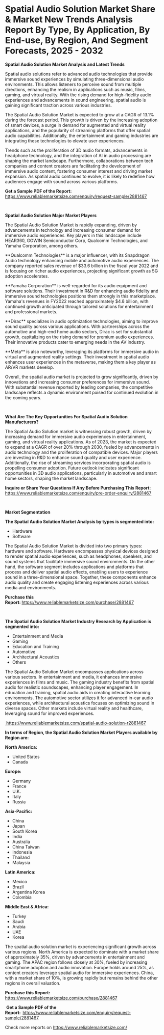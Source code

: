 <p><h1>Spatial Audio Solution Market Share & Market New Trends Analysis Report By Type, By Application, By End-use, By Region, And Segment Forecasts, 2025 - 2032</h1></p><p><strong>Spatial Audio Solution Market Analysis and Latest Trends</strong></p>
<p><p>Spatial audio solutions refer to advanced audio technologies that provide immersive sound experiences by simulating three-dimensional audio environments. This allows listeners to perceive sound from multiple directions, enhancing the realism in applications such as music, films, gaming, and virtual reality. With the rising demand for high-fidelity audio experiences and advancements in sound engineering, spatial audio is gaining significant traction across various industries.</p><p>The Spatial Audio Solution Market is expected to grow at a CAGR of 13.1% during the forecast period. This growth is driven by the increasing adoption of smart devices, a surge in demand for augmented and virtual reality applications, and the popularity of streaming platforms that offer spatial audio capabilities. Additionally, the entertainment and gaming industries are integrating these technologies to elevate user experiences.</p><p>Trends such as the proliferation of 3D audio formats, advancements in headphone technology, and the integration of AI in audio processing are shaping the market landscape. Furthermore, collaborations between tech companies and content creators are facilitating the development of immersive audio content, fostering consumer interest and driving market expansion. As spatial audio continues to evolve, it is likely to redefine how audiences engage with sound across various platforms.</p></p>
<p><strong>Get a Sample PDF of the Report:&nbsp;</strong> <a href="https://www.reliablemarketsize.com/enquiry/request-sample/2881467?utm_campaign=3126&utm_medium=2&utm_source=Github&utm_content=ia&utm_term=12032025&utm_id=spatial-audio-solution">https://www.reliablemarketsize.com/enquiry/request-sample/2881467</a></p>
<p>&nbsp;</p>
<p><strong>Spatial Audio Solution Major Market Players</strong></p>
<p><p>The Spatial Audio Solution Market is rapidly expanding, driven by advancements in technology and increasing consumer demand for immersive audio experiences. Key players in this landscape include HEAR360, GOWIN Semiconductor Corp, Qualcomm Technologies, and Yamaha Corporation, among others.</p><p>**Qualcomm Technologies** is a major influencer, with its Snapdragon Audio technology enhancing mobile and automotive audio experiences. The company reported sales revenue of $33.6 billion in the fiscal year 2022 and is focusing on richer audio experiences, projecting significant growth as 5G adoption accelerates.</p><p>**Yamaha Corporation** is well-regarded for its audio equipment and software solutions. Their investment in R&D for enhancing audio fidelity and immersive sound technologies positions them strongly in this marketplace. Yamaha's revenues in FY2022 reached approximately $4.6 billion, with continued growth anticipated through tailored solutions for entertainment and professional markets.</p><p>**Dirac** specializes in audio optimization technologies, aiming to improve sound quality across various applications. With partnerships across the automotive and high-end home audio sectors, Dirac is set for substantial growth, capitalizing on the rising demand for premium audio experiences. Their innovative products cater to emerging needs in the AV industry.</p><p>**Meta** is also noteworthy, leveraging its platforms for immersive audio in virtual and augmented reality settings. Their investment in spatial audio enhances user experiences in the metaverse, making them a key player as AR/VR markets develop.</p><p>Overall, the spatial audio market is projected to grow significantly, driven by innovations and increasing consumer preferences for immersive sound. With substantial revenue reported by leading companies, the competitive landscape reflects a dynamic environment poised for continued evolution in the coming years.</p></p>
<p>&nbsp;</p>
<p><strong>What Are The Key Opportunities For Spatial Audio Solution Manufacturers?</strong></p>
<p><p>The Spatial Audio Solution market is witnessing robust growth, driven by increasing demand for immersive audio experiences in entertainment, gaming, and virtual reality applications. As of 2023, the market is expected to expand at a CAGR of over 20% through 2030, fueled by advancements in audio technology and the proliferation of compatible devices. Major players are investing in R&D to enhance sound quality and user experience. Additionally, the rise of streaming services incorporating spatial audio is propelling consumer adoption. Future outlook indicates significant opportunities in 3D audio applications, particularly in automotive and smart home sectors, shaping the market landscape.</p></p>
<p><strong>Inquire or Share Your Questions If Any Before Purchasing This Report:</strong> <a href="https://www.reliablemarketsize.com/enquiry/pre-order-enquiry/2881467?utm_campaign=3126&utm_medium=2&utm_source=Github&utm_content=ia&utm_term=12032025&utm_id=spatial-audio-solution">https://www.reliablemarketsize.com/enquiry/pre-order-enquiry/2881467</a></p>
<p>&nbsp;</p>
<p><strong>Market Segmentation</strong></p>
<p><strong>The Spatial Audio Solution Market Analysis by types is segmented into:</strong></p>
<p><ul><li>Hardware</li><li>Software</li></ul></p>
<p><p>The Spatial Audio Solution Market is divided into two primary types: hardware and software. Hardware encompasses physical devices designed to render spatial audio experiences, such as headphones, speakers, and sound systems that facilitate immersive sound environments. On the other hand, the software segment includes applications and platforms that process and deliver spatial audio effects, enabling users to experience sound in a three-dimensional space. Together, these components enhance audio quality and create engaging listening experiences across various media and environments.</p></p>
<p><strong>Purchase this Report:&nbsp;</strong><a href="https://www.reliablemarketsize.com/purchase/2881467?utm_campaign=3126&utm_medium=2&utm_source=Github&utm_content=ia&utm_term=12032025&utm_id=spatial-audio-solution">https://www.reliablemarketsize.com/purchase/2881467</a></p>
<p>&nbsp;</p>
<p><strong>The Spatial Audio Solution Market Industry Research by Application is segmented into:</strong></p>
<p><ul><li>Entertainment and Media</li><li>Gaming</li><li>Education and Training</li><li>Automotive</li><li>Architectural Acoustics</li><li>Others</li></ul></p>
<p><p>The Spatial Audio Solution Market encompasses applications across various sectors. In entertainment and media, it enhances immersive experiences in films and music. The gaming industry benefits from spatial audio for realistic soundscapes, enhancing player engagement. In education and training, spatial audio aids in creating interactive learning environments. The automotive sector utilizes it for advanced in-car audio experiences, while architectural acoustics focuses on optimizing sound in diverse spaces. Other markets include virtual reality and healthcare, leveraging sound for improved experiences.</p></p>
<p><a href="https://www.reliablemarketsize.com/spatial-audio-solution-r2881467?utm_campaign=3126&utm_medium=2&utm_source=Github&utm_content=ia&utm_term=12032025&utm_id=spatial-audio-solution">&nbsp;https://www.reliablemarketsize.com/spatial-audio-solution-r2881467</a></p>
<p><strong>In terms of Region, the Spatial Audio Solution Market Players available by Region are:</strong></p>
<p>
    <p> <strong> North America: </strong>
        <ul>
            <li>United States</li>
            <li>Canada</li>
        </ul>
        </p> 
    <p> <strong> Europe: </strong>
        <ul>
            <li>Germany</li>
            <li>France</li>
            <li>U.K.</li>
            <li>Italy</li>
            <li>Russia</li>
        </ul>
        </p> 
    <p> <strong> Asia-Pacific: </strong>
        <ul>
            <li>China</li>
            <li>Japan</li>
            <li>South Korea</li>
            <li>India</li>
            <li>Australia</li>
            <li>China Taiwan</li>
            <li>Indonesia</li>
            <li>Thailand</li>
            <li>Malaysia</li>
        </ul>
        </p> 
    <p> <strong> Latin America: </strong>
        <ul>
            <li>Mexico</li>
            <li>Brazil</li>
            <li>Argentina Korea</li>
            <li>Colombia</li>
        </ul>
        </p> 
    <p> <strong> Middle East & Africa: </strong>
        <ul>
            <li>Turkey</li>
            <li>Saudi</li>
            <li>Arabia</li>
            <li>UAE</li>
            <li>Korea</li>
        </ul>
    </p>
    </p>
<p><p>The spatial audio solution market is experiencing significant growth across various regions. North America is expected to dominate with a market share of approximately 35%, driven by advancements in entertainment and gaming. The APAC region follows closely at 30%, fueled by increasing smartphone adoption and audio innovation. Europe holds around 25%, as content creators leverage spatial audio for immersive experiences. China, with a market share of 10%, is growing rapidly but remains behind the other regions in overall valuation.</p></p>
<p><strong>Purchase this Report: </strong><a href="https://www.reliablemarketsize.com/purchase/2881467?utm_campaign=3126&utm_medium=2&utm_source=Github&utm_content=ia&utm_term=12032025&utm_id=spatial-audio-solution">https://www.reliablemarketsize.com/purchase/2881467</a></p>
<p>&nbsp;<strong>Get a Sample PDF of the Report:&nbsp;&nbsp;</strong><a href="https://www.reliablemarketsize.com/enquiry/request-sample/2881467?utm_campaign=3126&utm_medium=2&utm_source=Github&utm_content=ia&utm_term=12032025&utm_id=spatial-audio-solution">https://www.reliablemarketsize.com/enquiry/request-sample/2881467</a></p>
<p><strong></strong></p>
<p>Check more reports on <a href="https://www.reliablemarketsize.com/?utm_campaign=3126&utm_medium=2&utm_source=Github&utm_content=ia&utm_term=12032025&utm_id=spatial-audio-solution">https://www.reliablemarketsize.com/</a></p>